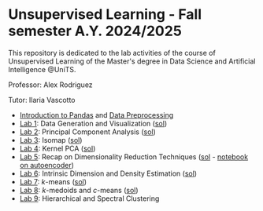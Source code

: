 # Unsupervised Learning - Fall semester A.Y. 2024/2025

This repository is dedicated to the lab activities of the course of Unsupervised Learning of the Master's degree in Data Science and Artificial Intelligence @UniTS. 

Professor: Alex Rodriguez

Tutor: Ilaria Vascotto

- [Introduction to Pandas](https://github.com/ilariavascotto/Unsupervised_Learning_2024/blob/main/Notebooks/Lab0a-IntrotoPandas.ipynb) and [Data Preprocessing](https://github.com/ilariavascotto/Unsupervised_Learning_2024/blob/main/Notebooks/Lab0b-DataPreprocessing.ipynb)
- [Lab 1](https://github.com/ilariavascotto/Unsupervised_Learning_2024/blob/main/Lab1.pdf): Data Generation and Visualization ([sol](https://github.com/ilariavascotto/Unsupervised_Learning_2024/blob/main/Notebooks/Lab1-DataGeneration.ipynb))
- [Lab 2](https://github.com/ilariavascotto/Unsupervised_Learning_2024/blob/main/Lab2.pdf): Principal Component Analysis ([sol](https://github.com/ilariavascotto/Unsupervised_Learning_2024/blob/main/Notebooks/Lab2-PCA.ipynb))
- [Lab 3](https://github.com/ilariavascotto/Unsupervised_Learning_2024/blob/main/Lab3.pdf): Isomap ([sol](https://github.com/ilariavascotto/Unsupervised_Learning_2024/blob/main/Notebooks/Lab3-Isomap.ipynb))
- [Lab 4](https://github.com/ilariavascotto/Unsupervised_Learning_2024/blob/main/Lab4.pdf): Kernel PCA ([sol](https://github.com/ilariavascotto/Unsupervised_Learning_2024/blob/main/Notebooks/Lab4-KernelPCA.ipynb))
- [Lab 5](https://github.com/ilariavascotto/Unsupervised_Learning_2024/blob/main/Lab5.pdf): Recap on Dimensionality Reduction Techniques ([sol](https://github.com/ilariavascotto/Unsupervised_Learning_2024/blob/main/Notebooks/Lab5-DimensionalityReduction.ipynb) - [notebook on autoencoder](https://github.com/ilariavascotto/Unsupervised_Learning_2024/blob/main/Notebooks/Lab5a-Autoencoder.ipynb))
- [Lab 6](https://github.com/ilariavascotto/Unsupervised_Learning_2024/blob/main/Lab6.pdf): Intrinsic Dimension and Density Estimation ([sol](https://github.com/ilariavascotto/Unsupervised_Learning_2024/blob/main/Notebooks/Lab6-IDandDensityEstimation.ipynb))
- [Lab 7](https://github.com/ilariavascotto/Unsupervised_Learning_2024/blob/main/Lab7.pdf): $k$-means ([sol](https://github.com/ilariavascotto/Unsupervised_Learning_2024/blob/main/Notebooks/Lab7-kMeans.ipynb))
- [Lab 8](https://github.com/ilariavascotto/Unsupervised_Learning_2024/blob/main/Lab8.pdf): $k$-medoids and $c$-means ([sol](https://github.com/ilariavascotto/Unsupervised_Learning_2024/blob/main/Notebooks/Lab8-kMedoids&cMeans.ipynb))
- [Lab 9](https://github.com/ilariavascotto/Unsupervised_Learning_2024/blob/main/Lab9.pdf): Hierarchical and Spectral Clustering